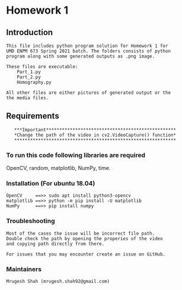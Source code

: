 # Homework 1 #

## Introduction 
  	This file includes python program solution for Homework 1 for
	UMD ENPM 673 Spring 2021 batch. The folders consists of python
	program along with some generated outputs as .png image. 
	
	These files are executable:
		Part_1.py
		Part_2.py
		Homography.py

	All other files are either pictures of generated output or the
	the media files.
## Requirements
       ***Important*************************************************
       *Change the path of the video in cv2.VideoCapture() function*
       *************************************************************
### To run this code following libraries are required
OpenCV, 
random, 
matplotlib, 
NumPy, 
time.

### Installation (For ubuntu 18.04) ###
	OpenCV     ==>> sudo apt install python3-opencv
	matplotlib ==>> python -m pip install -U matplotlib
	NumPy      ==>> pip install numpy
### Troubleshooting ###
	Most of the cases the issue will be incorrect file path.
	Double check the path by opening the properies of the video
	and copying path directly from there.

	For issues that you may encounter create an issue on GitHub.
### Maintainers ###
	Mrugesh Shah (mrugesh.shah92@gmail.com)
